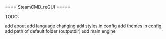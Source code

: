==== SteamCMD_reGUI =====

TODO:

add about
add language changing
add styles in config
add themes in config
add path of default folder (outputdir)
add main engine